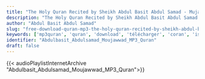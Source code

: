 ```yaml
---
title: "The Holy Quran Recited by Sheikh Abdul Basit Abdul Samad - Mujawwad"
description: "The Holy Quran Recited by Sheikh Abdul Basit Abdul Samad - Mujawwad"
author: "Abdul Basit Abdul Samad"
slug: "free-download-quran-mp3-the-holy-quran-recited-by-sheikh-abdul-basit-abdul-samad---mujawwad"
keywords: ['mp3quran', 'quran', 'download', 'télécharger', 'coran', 'islam', 'Abdulbasit', 'Abdulsamad', 'Abdulbassit', 'Abdussamad', 'عبد', 'الباسط', 'عبد', 'الصمد', 'قرآن', 'مصحف', 'مرتل', 'مجود', 'القرآن', 'الكريم', 'المصحف', 'المرتل', 'المجود', 'إسلام', 'تحميل']
identifier: "Abdulbasit_Abdulsamad_Moujawwad_MP3_Quran"
draft: false
---
```


{{< audioPlaylistInternetArchive "Abdulbasit_Abdulsamad_Moujawwad_MP3_Quran">}}
